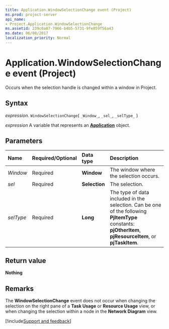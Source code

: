 ```yaml
---
title: Application.WindowSelectionChange event (Project)
ms.prod: project-server
api_name:
- Project.Application.WindowSelectionChange
ms.assetid: 239c0a87-7966-b4b5-5731-9fe059f56a43
ms.date: 06/08/2017
localization_priority: Normal
---
```



# Application.WindowSelectionChange event (Project)

Occurs when the selection handle is changed within a window in Project.


## Syntax

_expression_. `WindowSelectionChange`( `_Window_`, `_sel_`, `_selType_` )

_expression_ A variable that represents an **[Application](Project.Application.md)** object.


## Parameters



|Name|Required/Optional|Data type|Description|
|:-----|:-----|:-----|:-----|
| _Window_|Required|**Window**|The window where the selection occurs.|
| _sel_|Required|**Selection**|The selection.|
| _selType_|Required|**Long**|The type of data included in the selection. Can be one of the following  **PjItemType** constants: **pjOtherItem**, **pjResourceItem**, or **pjTaskItem**.|

## Return value

**Nothing**


## Remarks

The  **WindowSelectionChange** event does not occur when changing the selection on the right pane of a **Task Usage** or **Resource Usage** view, or when changing the selection within a node in the **Network Diagram** view.

[!include[Support and feedback](~/includes/feedback-boilerplate.md)]